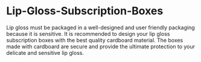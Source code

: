 # Lip-Gloss-Subscription-Boxes
Lip gloss must be packaged in a well-designed and user friendly packaging because it is sensitive. It is recommended to design your lip gloss subscription boxes with the best quality cardboard material. The boxes made with cardboard are secure and provide the ultimate protection to your delicate and sensitive lip gloss.

